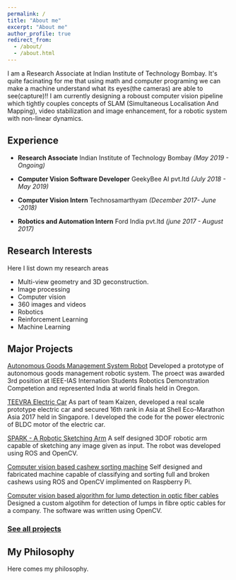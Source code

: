```yaml
---
permalink: /
title: "About me"
excerpt: "About me"
author_profile: true
redirect_from: 
  - /about/
  - /about.html
---
```

I am a Research Associate at Indian Institute of Technology Bombay. It's quite facinating for me that using math and computer programing we can make a machine understand what its eyes(the cameras) are able to see(capture)!! I am currently designing a roboust computer vision pipeline which tightly couples concepts of SLAM (Simultaneous Localisation And Mapping), video stabilization and image enhancement, for a robotic system with non-linear dynamics.


Experience
----------
- **Research Associate** Indian Institute of Technology Bombay *(May 2019 - Ongoing)*

- **Computer Vision Software Developer** GeekyBee AI pvt.ltd *(July 2018 - May 2019)*

- **Computer Vision Intern** Technosamarthyam *(December 2017- June -2018)*

- **Robotics and Automation Intern** Ford India pvt.ltd *(june 2017 - August 2017)* 

Research Interests
------------------
Here I list down my research areas
- Multi-view geometry and 3D geconstruction.
- Image processing 
- Computer vision
- 360 images and videos
- Robotics
- Reinforcement Learning
- Machine Learning


Major Projects
--------------

[Autonomous Goods Management System Robot](portfolio/p4-autonomous-goods-management-system/) Developed a prototype of autonomous goods management robotic system. The proect was awarded 3rd position at IEEE-IAS Internation Students Robotics Demonstration Competetion and represented India at world finals held in Oregon.

[TEEVRA Electric Car](portfolio/p5-teevra-electric-car/) As part of team Kaizen, developed a real scale prototype electric car and secured 16th rank in Asia at Shell Eco-Marathon Asia 2017 held in Singapore. I developed the code for the power electronic of  BLDC motor of the electric car.

[SPARK - A Robotic Sketching Arm](portfolio/p1-spark-robotic-sketching-arm/) A self designed 3DOF robotic arm capable of sketching any image given as input. The robot was developed using ROS and OpenCV.

[Computer vision based cashew sorting machine](portfolio/p2-cashew-sorting-machine/) Self designed and fabricated machine capable of classifying and sorting full and broken cashews using ROS and OpenCV implimented on Raspberry Pi.

[Computer vision based algorithm for lump detection in optic fiber cables](portfolio/p3-lump-detection-algorithm/) Designed a custom algotihm for detection of lumps in fibre optic cables for a company. The software was written using OpenCV.






### [See all projects](/portfolio.html)



My Philosophy
-------------
Here comes my philosophy.


